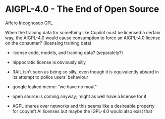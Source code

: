 # AIGPL-4.0 - The End of Open Source

Affero Incognosco GPL

When the training data for something like Copilot must be licensed a certain way, the AIGPL-4.0 would cause consumption to force an AIGPL-4.0 license on the consumer? (licensing training data)

- license code, models, and training data? (separately?)

- hippocratic license is obviously silly
- RAIL isn’t seen as being so silly, even though it is equivalently absurd in its attempt to police users’ behaviour 
- google leaked memo: “we have no moat”
- open source is coming anyway; might as well have a license for it 

- AGPL shares over networks and this seems like a desireable property for copyleft AI licenses but maybe the IGPL-4.0 would also exist that
